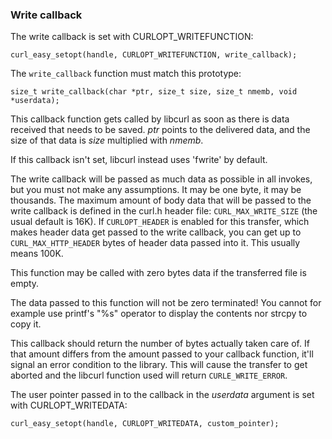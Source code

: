 ### Write callback

The write callback is set with CURLOPT_WRITEFUNCTION:

    curl_easy_setopt(handle, CURLOPT_WRITEFUNCTION, write_callback);

The `write_callback` function must match this prototype:

    size_t write_callback(char *ptr, size_t size, size_t nmemb, void *userdata);

This callback function gets called by libcurl as soon as there is data
received that needs to be saved. *ptr* points to the delivered data, and the
size of that data is *size* multiplied with *nmemb*.

If this callback isn't set, libcurl instead uses 'fwrite' by default.

The write callback will be passed as much data as possible in all invokes, but
you must not make any assumptions. It may be one byte, it may be thousands.
The maximum amount of body data that will be passed to the write callback is
defined in the curl.h header file: `CURL_MAX_WRITE_SIZE` (the usual default is
16K). If `CURLOPT_HEADER` is enabled for this transfer, which makes header
data get passed to the write callback, you can get up to
`CURL_MAX_HTTP_HEADER` bytes of header data passed into it. This usually means
100K.

This function may be called with zero bytes data if the transferred file is empty.

The data passed to this function will not be zero terminated! You cannot for
example use printf's "%s" operator to display the contents nor strcpy to copy
it.

This callback should return the number of bytes actually taken care of. If
that amount differs from the amount passed to your callback function, it'll
signal an error condition to the library. This will cause the transfer to get
aborted and the libcurl function used will return `CURLE_WRITE_ERROR`.

The user pointer passed in to the callback in the *userdata* argument is set
with CURLOPT_WRITEDATA:

    curl_easy_setopt(handle, CURLOPT_WRITEDATA, custom_pointer);

